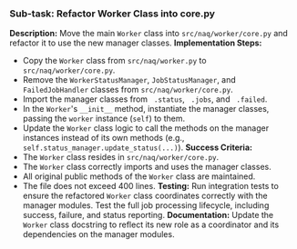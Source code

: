 ### Sub-task: Refactor Worker Class into core.py
**Description:** Move the main `Worker` class into `src/naq/worker/core.py` and refactor it to use the new manager classes.
**Implementation Steps:**
- Copy the `Worker` class from `src/naq/worker.py` to `src/naq/worker/core.py`.
- Remove the `WorkerStatusManager`, `JobStatusManager`, and `FailedJobHandler` classes from `src/naq/worker/core.py`.
- Import the manager classes from ` .status`, ` .jobs`, and ` .failed`.
- In the `Worker`'s `__init__` method, instantiate the manager classes, passing the `worker` instance (`self`) to them.
- Update the `Worker` class logic to call the methods on the manager instances instead of its own methods (e.g., `self.status_manager.update_status(...)`).
**Success Criteria:**
- The `Worker` class resides in `src/naq/worker/core.py`.
- The `Worker` class correctly imports and uses the manager classes.
- All original public methods of the `Worker` class are maintained.
- The file does not exceed 400 lines.
**Testing:** Run integration tests to ensure the refactored `Worker` class coordinates correctly with the manager modules. Test the full job processing lifecycle, including success, failure, and status reporting.
**Documentation:** Update the `Worker` class docstring to reflect its new role as a coordinator and its dependencies on the manager modules.